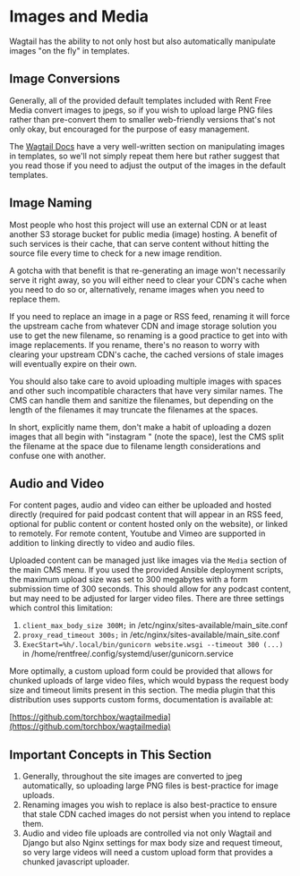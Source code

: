# Images and Media

Wagtail has the ability to not only host but also automatically manipulate images "on the fly" in templates.  

## Image Conversions

Generally, all of the provided default templates included with Rent Free Media convert images to jpegs, so if you wish to upload large PNG files rather than pre-convert them to smaller web-friendly versions that's not only okay, but encouraged for the purpose of easy management.

The [Wagtail Docs](https://docs.wagtail.org/en/stable/topics/images.html) have a very well-written section on manipulating images in templates, so we'll not simply repeat them here but rather suggest that you read those if you need to adjust the output of the images in the default templates.

## Image Naming

Most people who host this project will use an external CDN or at least another S3 storage bucket for public media (image) hosting. A benefit of such services is their cache, that can serve content without hitting the source file every time to check for a new image rendition.

A gotcha with that benefit is that re-generating an image won't necessarily serve it right away, so you will either need to clear your CDN's cache when you need to do so or, alternatively, rename images when you need to replace them.

If you need to replace an image in a page or RSS feed, renaming it will force the upstream cache from whatever CDN and image storage solution you use to get the new filename, so renaming is a good practice to get into with image replacements.  If you rename, there's no reason to worry with clearing your upstream CDN's cache, the cached versions of stale images will eventually expire on their own.

You should also take care to avoid uploading multiple images with spaces and other such incompatible characters that have very similar names. The CMS can handle them and sanitize the filenames, but depending on the length of the filenames it may truncate the filenames at the spaces.

In short, explicitly name them, don't make a habit of uploading a dozen images that all begin with "instagram " (note the space), lest the CMS split the filename at the space due to filename length considerations and confuse one with another.

## Audio and Video

For content pages, audio and video can either be uploaded and hosted directly (required for paid podcast content that will appear in an RSS feed, optional for public content or content hosted only on the website), or linked to remotely. For remote content, Youtube and Vimeo are supported in addition to linking directly to video and audio files. 

Uploaded content can be managed just like images via the `Media` section of the main CMS menu.  If you used the provided Ansible deployment scripts, the maximum upload size was set to 300 megabytes with a form submission time of 300 seconds. This should allow for any podcast content, but may need to be adjusted for larger video files.  There are three settings which control this limitation:

1. `client_max_body_size 300M;` in /etc/nginx/sites-available/main_site.conf
2. `proxy_read_timeout 300s;` in /etc/nginx/sites-available/main_site.conf
3. `ExecStart=%h/.local/bin/gunicorn website.wsgi --timeout 300 (...)` in /home/rentfree/.config/systemd/user/gunicorn.service

More optimally, a custom upload form could be provided that allows for chunked uploads of large video files, which would bypass the request body size and timeout limits present in this section. The media plugin that this distribution uses supports custom forms, documentation is available at:

[https://github.com/torchbox/wagtailmedia](https://github.com/torchbox/wagtailmedia)


## Important Concepts in This Section
1. Generally, throughout the site images are converted to jpeg automatically, so uploading large PNG files is best-practice for image uploads.
2. Renaming images you wish to replace is also best-practice to ensure that stale CDN cached images do not persist when you intend to replace them.
3. Audio and video file uploads are controlled via not only Wagtail and Django but also Nginx settings for max body size and request timeout, so very large videos will need a custom upload form that provides a chunked javascript uploader.

